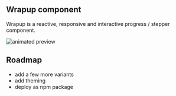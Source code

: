 ## Wrapup component

Wrapup is a reactive, responsive and interactive progress / stepper component.

![animated preview](http://www.uixlimited.com/_remote/wrapup/wrapup.gif)

## Roadmap

-   add a few more variants
-   add theming
-   deploy as npm package
